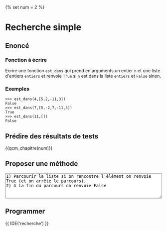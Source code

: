 {% set num = 2 %}

# Recherche simple

## Enoncé

### Fonction à écrire

<div class="enonce">
    Ecrire une fonction <code>est_dans</code> qui prend en arguments un entier <code>n</code> et une liste d'entiers <code>entiers</code> et renvoie <code>True</code> si <code>n</code> est dans la liste <code>entiers</code> et <code>False</code> sinon.
</div>

### Exemples

```pycon
>>> est_dans(4,[5,2,-11,3])
False
>>> est_dans(7,[5,-2,7,-11,3])
True
>>> est_dans(11,[])
False
```

## Prédire des résultats de tests

{{qcm_chapitre(num)}} 

## Proposer une méthode 

<form class="centre">
<textarea rows="5" cols="60">
1) Parcourir la liste si on rencontre l'élément on renvoie True (et on arrête le parcours),
2) A la fin du parcours on renvoie False
</textarea>
</form>

## Programmer

{{ IDE('recherche') }}

